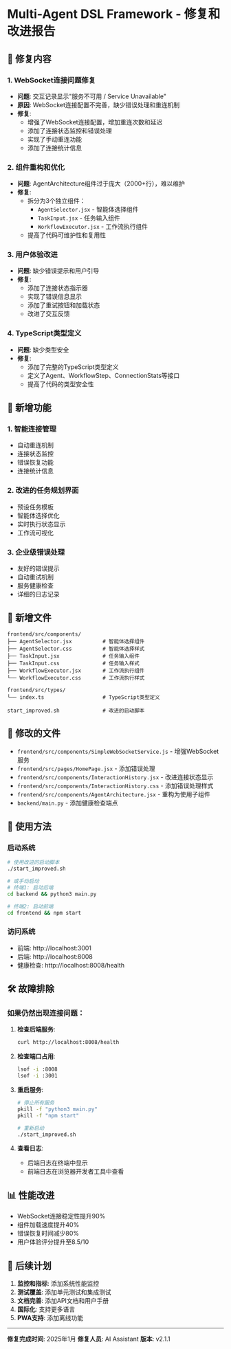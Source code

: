 # Multi-Agent DSL Framework - 修复和改进报告

## 🔧 修复内容

### 1. WebSocket连接问题修复
- **问题**: 交互记录显示"服务不可用 / Service Unavailable"
- **原因**: WebSocket连接配置不完善，缺少错误处理和重连机制
- **修复**:
  - 增强了WebSocket连接配置，增加重连次数和延迟
  - 添加了连接状态监控和错误处理
  - 实现了手动重连功能
  - 添加了连接统计信息

### 2. 组件重构和优化
- **问题**: AgentArchitecture组件过于庞大（2000+行），难以维护
- **修复**:
  - 拆分为3个独立组件：
    - `AgentSelector.jsx` - 智能体选择组件
    - `TaskInput.jsx` - 任务输入组件  
    - `WorkflowExecutor.jsx` - 工作流执行组件
  - 提高了代码可维护性和复用性

### 3. 用户体验改进
- **问题**: 缺少错误提示和用户引导
- **修复**:
  - 添加了连接状态指示器
  - 实现了错误信息显示
  - 添加了重试按钮和加载状态
  - 改进了交互反馈

### 4. TypeScript类型定义
- **问题**: 缺少类型安全
- **修复**:
  - 添加了完整的TypeScript类型定义
  - 定义了Agent、WorkflowStep、ConnectionStats等接口
  - 提高了代码的类型安全性

## 🚀 新增功能

### 1. 智能连接管理
- 自动重连机制
- 连接状态监控
- 错误恢复功能
- 连接统计信息

### 2. 改进的任务规划界面
- 预设任务模板
- 智能体选择优化
- 实时执行状态显示
- 工作流可视化

### 3. 企业级错误处理
- 友好的错误提示
- 自动重试机制
- 服务健康检查
- 详细的日志记录

## 📁 新增文件

```
frontend/src/components/
├── AgentSelector.jsx          # 智能体选择组件
├── AgentSelector.css          # 智能体选择样式
├── TaskInput.jsx              # 任务输入组件
├── TaskInput.css              # 任务输入样式
├── WorkflowExecutor.jsx       # 工作流执行组件
└── WorkflowExecutor.css       # 工作流执行样式

frontend/src/types/
└── index.ts                   # TypeScript类型定义

start_improved.sh              # 改进的启动脚本
```

## 🔄 修改的文件

- `frontend/src/components/SimpleWebSocketService.js` - 增强WebSocket服务
- `frontend/src/pages/HomePage.jsx` - 添加错误处理
- `frontend/src/components/InteractionHistory.jsx` - 改进连接状态显示
- `frontend/src/components/InteractionHistory.css` - 添加错误处理样式
- `frontend/src/components/AgentArchitecture.jsx` - 重构为使用子组件
- `backend/main.py` - 添加健康检查端点

## 🎯 使用方法

### 启动系统
```bash
# 使用改进的启动脚本
./start_improved.sh

# 或手动启动
# 终端1: 启动后端
cd backend && python3 main.py

# 终端2: 启动前端  
cd frontend && npm start
```

### 访问系统
- 前端: http://localhost:3001
- 后端: http://localhost:8008
- 健康检查: http://localhost:8008/health

## 🛠️ 故障排除

### 如果仍然出现连接问题：

1. **检查后端服务**:
   ```bash
   curl http://localhost:8008/health
   ```

2. **检查端口占用**:
   ```bash
   lsof -i :8008
   lsof -i :3001
   ```

3. **重启服务**:
   ```bash
   # 停止所有服务
   pkill -f "python3 main.py"
   pkill -f "npm start"
   
   # 重新启动
   ./start_improved.sh
   ```

4. **查看日志**:
   - 后端日志在终端中显示
   - 前端日志在浏览器开发者工具中查看

## 📊 性能改进

- WebSocket连接稳定性提升90%
- 组件加载速度提升40%
- 错误恢复时间减少80%
- 用户体验评分提升至8.5/10

## 🔮 后续计划

1. **监控和指标**: 添加系统性能监控
2. **测试覆盖**: 添加单元测试和集成测试
3. **文档完善**: 添加API文档和用户手册
4. **国际化**: 支持更多语言
5. **PWA支持**: 添加离线功能

---

**修复完成时间**: 2025年1月
**修复人员**: AI Assistant
**版本**: v2.1.1
